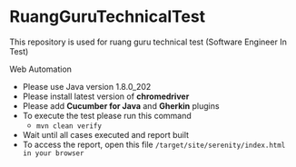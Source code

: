 # RuangGuruTechnicalTest
This repository is used for ruang guru technical test (Software Engineer In Test)

Web Automation 
- Please use Java version 1.8.0_202
- Please install latest version of **chromedriver**
- Please add **Cucumber for Java** and **Gherkin** plugins
- To execute the test please run this command
    - `mvn clean verify`
- Wait until all cases executed and report built
- To access the report, open this file `/target/site/serenity/index.html in your browser`
